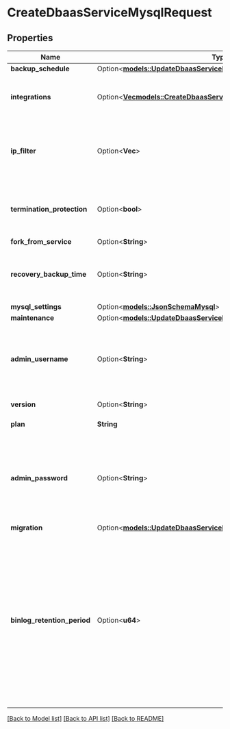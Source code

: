 # CreateDbaasServiceMysqlRequest

## Properties

Name | Type | Description | Notes
------------ | ------------- | ------------- | -------------
**backup_schedule** | Option<[**models::UpdateDbaasServiceMysqlRequestBackupSchedule**](update_dbaas_service_mysql_request_backup_schedule.md)> |  | [optional]
**integrations** | Option<[**Vec<models::CreateDbaasServiceMysqlRequestIntegrationsInner>**](create_dbaas_service_mysql_request_integrations_inner.md)> | Service integrations to be enabled when creating the service. | [optional]
**ip_filter** | Option<**Vec<String>**> | Allow incoming connections from CIDR address block, e.g. '10.20.0.0/16' | [optional]
**termination_protection** | Option<**bool**> | Service is protected against termination and powering off | [optional]
**fork_from_service** | Option<**String**> |  | [optional]
**recovery_backup_time** | Option<**String**> | ISO time of a backup to recover from for services that support arbitrary times | [optional]
**mysql_settings** | Option<[**models::JsonSchemaMysql**](json-schema-mysql.md)> |  | [optional]
**maintenance** | Option<[**models::UpdateDbaasServiceMysqlRequestMaintenance**](update_dbaas_service_mysql_request_maintenance.md)> |  | [optional]
**admin_username** | Option<**String**> | Custom username for admin user. This must be set only when a new service is being created. | [optional]
**version** | Option<**String**> | MySQL major version | [optional]
**plan** | **String** | Subscription plan | 
**admin_password** | Option<**String**> | Custom password for admin user. Defaults to random string. This must be set only when a new service is being created. | [optional]
**migration** | Option<[**models::UpdateDbaasServiceMysqlRequestMigration**](update_dbaas_service_mysql_request_migration.md)> |  | [optional]
**binlog_retention_period** | Option<**u64**> | The minimum amount of time in seconds to keep binlog entries before deletion. This may be extended for services that require binlog entries for longer than the default for example if using the MySQL Debezium Kafka connector. | [optional]

[[Back to Model list]](../README.md#documentation-for-models) [[Back to API list]](../README.md#documentation-for-api-endpoints) [[Back to README]](../README.md)


